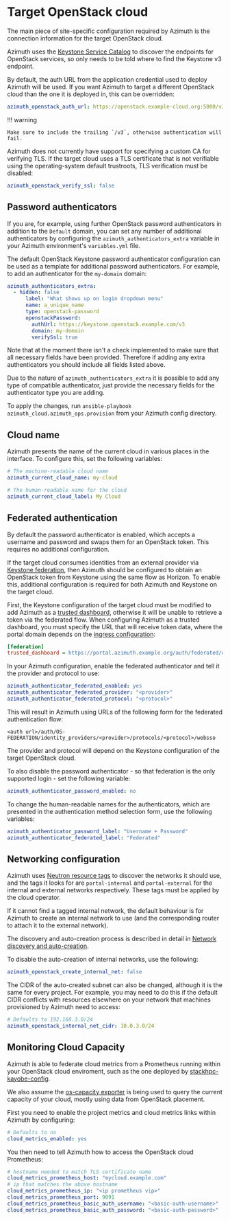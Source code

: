 # Target OpenStack cloud

The main piece of site-specific configuration required by Azimuth is the connection information
for the target OpenStack cloud.

Azimuth uses the
[Keystone Service Catalog](https://docs.openstack.org/keystone/latest/contributor/service-catalog.html)
to discover the endpoints for OpenStack services, so only needs to be told where to find the
Keystone v3 endpoint.

By default, the auth URL from the application credential used to deploy Azimuth will be used.
If you want Azimuth to target a different OpenStack cloud than the one it is deployed in, this
can be overridden:

```yaml  title="environments/my-site/inventory/group_vars/all/variables.yml"
azimuth_openstack_auth_url: https://openstack.example-cloud.org:5000/v3
```

!!! warning

    Make sure to include the trailing `/v3`, otherwise authentication will fail.

Azimuth does not currently have support for specifying a custom CA for verifying TLS. If the
target cloud uses a TLS certificate that is not verifiable using the operating-system default
trustroots, TLS verification must be disabled:

```yaml  title="environments/my-site/inventory/group_vars/all/variables.yml"
azimuth_openstack_verify_ssl: false
```
## Password authenticators

If you are, for example, using further OpenStack password authenticators in addition to the ```Default```
domain, you can set any number of additional authenticators by configuring the
```azimuth_authenticators_extra``` variable in your Azimuth environment's ```variables.yml``` file.

The default OpenStack Keystone password authenticator configuration can be used as a template for
additional password authenticators. For example, to add an authenticator for the ```my-domain``` domain:

```yaml  title="environments/my-site/inventory/group_vars/all/variables.yml"
azimuth_authenticators_extra:
  - hidden: false
      label: "What shows up on login dropdown menu"
      name: a_unique_name
      type: openstack-password
      openstackPassword:
        authUrl: https://keystone.openstack.example.com/v3
        domain: my-domain
        verifySsl: true
```

Note that at the moment there isn't a check implemented to make sure that all necessary fields have been provided.
Therefore if adding any extra authenticators you should include all fields listed above.

Due to the nature of ```azimuth_authenticators_extra``` it is possible to add any type of compatible authenticator,
just provide the necessary fields for the authenticator type you are adding.

To apply the changes, run ```ansible-playbook azimuth_cloud.azimuth_ops.provision``` from
your Azimuth config directory.

## Cloud name

Azimuth presents the name of the current cloud in various places in the interface. To configure
this, set the following variables:

```yaml  title="environments/my-site/inventory/group_vars/all/variables.yml"
# The machine-readable cloud name
azimuth_current_cloud_name: my-cloud

# The human-readable name for the cloud
azimuth_current_cloud_label: My Cloud
```

## Federated authentication

By default the password authenticator is enabled, which accepts a username and password and swaps
them for an OpenStack token. This requires no additional configuration.

If the target cloud consumes identities from an external provider via
[Keystone federation](https://docs.openstack.org/keystone/latest/admin/federation/introduction.html),
then Azimuth should be configured to obtain an OpenStack token from Keystone using the same flow
as Horizon. To enable this, additional configuration is required for both Azimuth and Keystone
on the target cloud.

First, the Keystone configuration of the target cloud must be modified to add Azimuth as a
[trusted dashboard](https://docs.openstack.org/keystone/latest/admin/federation/configure_federation.html#add-a-trusted-dashboard-websso),
otherwise it will be unable to retrieve a token via the federated flow. When configuring Azimuth as a
trusted dashboard, you must specify the URL that will receive token data, where the portal domain
depends on the [ingress configuration](./06-ingress.md):

```ini  title="Keystone configuration"
[federation]
trusted_dashboard = https://portal.azimuth.example.org/auth/federated/complete/
```

In your Azimuth configuration, enable the federated authenticator and tell it the provider and
protocol to use:

```yaml  title="environments/my-site/inventory/group_vars/all/variables.yml"
azimuth_authenticator_federated_enabled: yes
azimuth_authenticator_federated_provider: "<provider>"
azimuth_authenticator_federated_protocol: "<protocol>"
```

This will result in Azimuth using URLs of the following form for the federated authentication flow:

```
<auth url>/auth/OS-FEDERATION/identity_providers/<provider>/protocols/<protocol>/websso
```

The provider and protocol will depend on the Keystone configuration of the target OpenStack cloud.

To also disable the password authenticator - so that federation is the only supported login - set
the following variable:

```yaml  title="environments/my-site/inventory/group_vars/all/variables.yml"
azimuth_authenticator_password_enabled: no
```

To change the human-readable names for the authenticators, which are presented in the authentication
method selection form, use the following variables:

```yaml  title="environments/my-site/inventory/group_vars/all/variables.yml"
azimuth_authenticator_password_label: "Username + Password"
azimuth_authenticator_federated_label: "Federated"
```

## Networking configuration

Azimuth uses
[Neutron resource tags](https://docs.openstack.org/neutron/latest/contributor/internals/tag.html)
to discover the networks it should use, and the tags it looks for are `portal-internal` and
`portal-external` for the internal and external networks respectively. These tags must be applied
by the cloud operator.

If it cannot find a tagged internal network, the default behaviour is for Azimuth to create an
internal network to use (and the corresponding router to attach it to the external network).

The discovery and auto-creation process is described in detail in
[Network discovery and auto-creation](https://github.com/azimuth-cloud/azimuth/tree/master/docs/architecture.md#network-discovery-and-auto-creation).

To disable the auto-creation of internal networks, use the following:

```yaml  title="environments/my-site/inventory/group_vars/all/variables.yml"
azimuth_openstack_create_internal_net: false
```

The CIDR of the auto-created subnet can also be changed, although it is the same for every project.
For example, you may need to do this if the default CIDR conflicts with resources elsewhere
on your network that machines provisioned by Azimuth need to access:

```yaml  title="environments/my-site/inventory/group_vars/all/variables.yml"
# Defaults to 192.168.3.0/24
azimuth_openstack_internal_net_cidr: 10.0.3.0/24
```

## Monitoring Cloud Capacity

Azimuth is able to federate cloud metrics from a Prometheus running within
your OpenStack cloud enviroment, such as the one deployed by
[stackhpc-kayobe-config](https://github.com/stackhpc/stackhpc-kayobe-config).

We also assume the [os-capacity exporter](https://github.com/stackhpc/os-capacity)
is being used to query the current capacity of your cloud, mostly using data from
OpenStack placement.

First you need to enable the project metrics and cloud metrics links within
Azimuth by configuring:

```yaml  title="environments/my-site/inventory/group_vars/all/variables.yml"
# Defaults to no
cloud_metrics_enabled: yes
```

You then need to tell Azimuth how to access the OpenStack cloud Prometheus:

```yaml  title="environments/my-site/inventory/group_vars/all/variables.yml"
# hostname needed to match TLS certificate name
cloud_metrics_prometheus_host: "mycloud.example.com"
# ip that matches the above hostname
cloud_metrics_prometheus_ip: "<ip prometheus vip>"
cloud_metrics_prometheus_port: 9091
cloud_metrics_prometheus_basic_auth_username: "<basic-auth-username>"
cloud_metrics_prometheus_basic_auth_password: "<basic-auth-password>"
```
